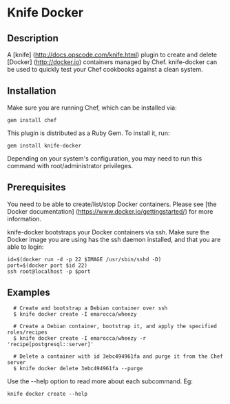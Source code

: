 # Knife Docker

## Description
A [knife] (http://docs.opscode.com/knife.html) plugin to create and delete
[Docker] (http://docker.io) containers managed by Chef. knife-docker can be
used to quickly test your Chef cookbooks against a clean system.

## Installation
Make sure you are running Chef, which can be installed via:

    gem install chef

This plugin is distributed as a Ruby Gem. To install it, run:

    gem install knife-docker
    
Depending on your system's configuration, you may need to run this command
with root/administrator privileges.

## Prerequisites
You need to be able to create/list/stop Docker containers. Please see 
[the Docker documentation] (https://www.docker.io/gettingstarted/) for more information. 

knife-docker bootstraps your Docker containers via ssh. Make sure the Docker
image you are using has the ssh daemon installed, and that you are able to
login:
      
    id=$(docker run -d -p 22 $IMAGE /usr/sbin/sshd -D)
    port=$(docker port $id 22)
    ssh root@localhost -p $port

## Examples
      # Create and bootstrap a Debian container over ssh
      $ knife docker create -I emarocca/wheezy

      # Create a Debian container, bootstrap it, and apply the specified roles/recipes
      $ knife docker create -I emarocca/wheezy -r 'recipe[postgresql::server]'

      # Delete a container with id 3ebc494961fa and purge it from the Chef server
      $ knife docker delete 3ebc494961fa --purge

Use the --help option to read more about each subcommand. Eg:

    knife docker create --help
